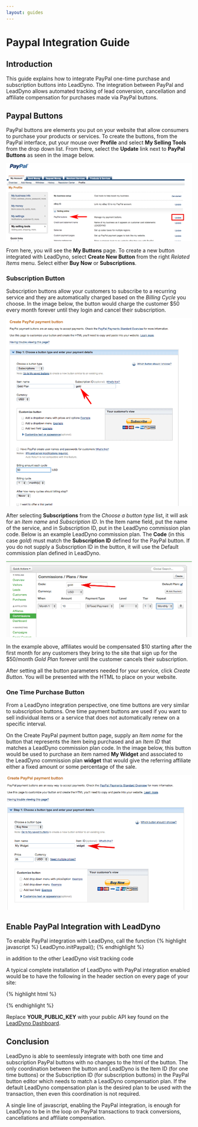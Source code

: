 ```yaml
---
layout: guides
---
```


# Paypal Integration Guide #


## Introduction ##

This guide explains how to integrate PayPal one-time purchase and subscription buttons into LeadDyno. The integration
between PayPal and LeadDyno allows automated tracking of lead conversion, cancellation and affiliate compensation for purchases
made via PayPal buttons.


## Paypal Buttons ##

PayPal buttons are elements you put on your website that allow consumers to purchase your products or services. To
create the buttons, from the PayPal interface, put your mouse over **Profile** and select **My Selling Tools** from the drop down list.
From there, select the **Update** link next to **PayPal Buttons** as seen in the image below.

![PayPal Selling Tools](/img/pp_guide_create_buttons.png)


From here, you will see the **My Buttons** page. To create a new button integrated with LeadDyno, select **Create New Button**
from the right *Related Items* menu. Select either **Buy Now** or **Subscriptions**.


### Subscription Button ###

Subscription buttons allow your customers to subscribe to a recurring service and they are automatically charged based
on the *Billing Cycle* you choose. In the image below, the button would charge the customer $50 every month forever until
they login and cancel their subscription.

![PayPal Subscription Button](/img/pp_guide_subscription_button.png)

After selecting **Subscriptions** from the *Choose a button type* list, it will ask for an *Item name* and
*Subscription ID*. In the Item name field, put the name of the service, and in Subscription ID, put in the LeadDyno
commission plan code. Below is an example LeadDyno commission plan. The **Code** (in this case *gold*) must match the
**Subscription ID** defined for the PayPal button. If you do not supply a Subscription ID in the button, it will use
the Default commission plan defined in LeadDyno.


![LeadDyno Commission Plan](/img/pp_guide_leaddyno_commission_plan.png)


In the example above, affiliates would be compensated $10 starting after the first month for any customers they bring
to the site that sign up for the $50/month *Gold Plan* forever until the customer cancels their subscription.

After setting all the button parameters needed for your service, click *Create Button*. You will be presented with the
HTML to place on your website.


### One Time Purchase Button ###

From a LeadDyno integration perspective, one time buttons are very similar to subscription buttons. One time payment
buttons are used if you want to sell individual items or a service that does not automatically renew on a specific interval.

On the Create PayPal payment button page, supply an *Item name* for the button that represents the item being purchased
and an *Item ID* that matches a LeadDyno commission plan code. In the image below, this button would be used to purchase
an item named **My Widget** and associated to the LeadDyno commission plan **widget** that would give the referring affiliate
either a fixed amount or some percentage of the sale.

![PayPal Buy Now Button](/img/pp_guide_buynow_button.png)


## Enable PayPal Integration with LeadDyno ##

To enable PayPal integration with LeadDyno, call the function
{% highlight javascript %}
  LeadDyno.initPaypal();
{% endhighlight %}

in addition to the other LeadDyno visit tracking code

A typical complete installation of LeadDyno with PayPal integration enabled would be to have the following in the header section on
every page of your site:

{% highlight html %}
<script type="text/javascript" src="https://static.leaddyno.com/js"></script>
<script>
  LeadDyno.key = "YOUR_PUBLIC_KEY";
  LeadDyno.recordVisit();
  LeadDyno.initPaypal();
 </script>
{% endhighlight %}

Replace **YOUR_PUBLIC_KEY** with your public API key found on the [LeadDyno Dashboard](https://app.leaddyno.com/settings/account).



## Conclusion ##

LeadDyno is able to seemlessly integrate with both one time and subscription PayPal buttons with no changes to the html
of the button. The only coordination between the button and LeadDyno is the Item ID (for one time buttons) or the
Subscription ID (for subscription buttons) in the PayPal button editor which needs to match a LeadDyno compensation plan.
If the default LeadDyno compensation plan is the desired plan to be used with the transaction, then even this coordination is not required.

A single line of javascript, enabling the PayPal integration, is enough for LeadDyno to be in the loop on PayPal transactions
to track conversions, cancellations and affiliate compensation.



